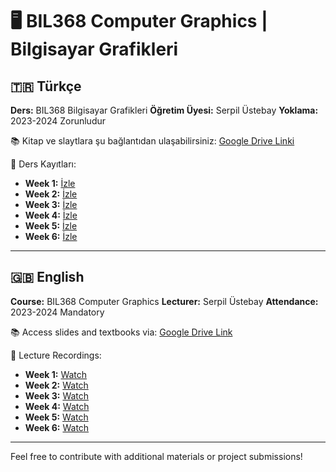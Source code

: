 # 🖥️ BIL368 Computer Graphics | Bilgisayar Grafikleri

## 🇹🇷 Türkçe

**Ders:** BIL368 Bilgisayar Grafikleri
**Öğretim Üyesi:** Serpil Üstebay
**Yoklama:** 2023-2024 Zorunludur

📚 Kitap ve slaytlara şu bağlantıdan ulaşabilirsiniz: [Google Drive Linki](https://drive.google.com/drive/folders/1q0tVP0k5zL5hyEupi9CWHqa8qeFlsuOm?usp=sharing)

🎥 Ders Kayıtları:

* **Week 1:** [İzle](https://medeniyet-edu-tr.zoom.us/rec/share/gmirprZvLi0BUBr79lt1CuBzBlbA9EGL8L_rKQWKmIdXurMY3bqnVoQ_z40nUoXI.-Th6dAbB-rEfe8bm?pwd=Kmu5JSAwhLqjEFNsreS9lLNEg6EulDf3)
* **Week 2:** [İzle](https://medeniyet-edu-tr.zoom.us/rec/share/BP-YbmHkl4be0RHWE1clb-YrTAitxE36tU_VJC5iz8OaE5iVjCGsFRcUZh-PgZU1.GqK9T4FWW27BtuHl?pwd=c3EhNHsSeK5WSss17ZcvHr0zA8SIswkC)
* **Week 3:** [İzle](https://medeniyet-edu-tr.zoom.us/rec/share/stbQlkfwWD5UzdjCW3KI2SS0xR_eESCzEsjLgZkMCFlLkk6izTTtZd1qtUZmnP3_.EgdvErB0H7SBXjB4?pwd=RZRbaeeRCbFhC38XPfSZLy7CICl-ddhg)
* **Week 4:** [İzle](https://medeniyet-edu-tr.zoom.us/rec/share/NStHhyeXZ7oNZaVEesMxn2llGcsqp57ttW4tT2f9ZZQmvyIVOj5RR-VAtettFXns.P-jcc4cxvhY-yZ53?pwd=uNvo52Ug4WEHki92a4Qh_XKa0Ya7gsaP)
* **Week 5:** [İzle](https://medeniyet-edu-tr.zoom.us/rec/share/Tp6n6c7ll8DSXhDJKvhJkJe8Vc-3E9hbVrZ4JursdEjg8h5iZkMpnf-bc4C1ZYxN.63mQnOUVicVs09Ys?pwd=QesNl8WaiK5VSQ_f78ZSBQ4EpxQhIP2c)
* **Week 6:** [İzle](https://medeniyet-edu-tr.zoom.us/rec/share/nKXUaW_EiLOui_vcSMS5_J-4IwQAbUrfHrZ8h5c9vQ5F6xnVebRvOLD2cp1709cO.xzeHg2qJKxNESfuT?pwd=OzXAsAuea1BfWl_NMSFZS9EanCiT7X1Q)

---

## 🇬🇧 English

**Course:** BIL368 Computer Graphics
**Lecturer:** Serpil Üstebay
**Attendance:** 2023-2024 Mandatory

📚 Access slides and textbooks via: [Google Drive Link](https://drive.google.com/drive/folders/1q0tVP0k5zL5hyEupi9CWHqa8qeFlsuOm?usp=sharing)

🎥 Lecture Recordings:

* **Week 1:** [Watch](https://medeniyet-edu-tr.zoom.us/rec/share/gmirprZvLi0BUBr79lt1CuBzBlbA9EGL8L_rKQWKmIdXurMY3bqnVoQ_z40nUoXI.-Th6dAbB-rEfe8bm?pwd=Kmu5JSAwhLqjEFNsreS9lLNEg6EulDf3)
* **Week 2:** [Watch](https://medeniyet-edu-tr.zoom.us/rec/share/BP-YbmHkl4be0RHWE1clb-YrTAitxE36tU_VJC5iz8OaE5iVjCGsFRcUZh-PgZU1.GqK9T4FWW27BtuHl?pwd=c3EhNHsSeK5WSss17ZcvHr0zA8SIswkC)
* **Week 3:** [Watch](https://medeniyet-edu-tr.zoom.us/rec/share/stbQlkfwWD5UzdjCW3KI2SS0xR_eESCzEsjLgZkMCFlLkk6izTTtZd1qtUZmnP3_.EgdvErB0H7SBXjB4?pwd=RZRbaeeRCbFhC38XPfSZLy7CICl-ddhg)
* **Week 4:** [Watch](https://medeniyet-edu-tr.zoom.us/rec/share/NStHhyeXZ7oNZaVEesMxn2llGcsqp57ttW4tT2f9ZZQmvyIVOj5RR-VAtettFXns.P-jcc4cxvhY-yZ53?pwd=uNvo52Ug4WEHki92a4Qh_XKa0Ya7gsaP)
* **Week 5:** [Watch](https://medeniyet-edu-tr.zoom.us/rec/share/Tp6n6c7ll8DSXhDJKvhJkJe8Vc-3E9hbVrZ4JursdEjg8h5iZkMpnf-bc4C1ZYxN.63mQnOUVicVs09Ys?pwd=QesNl8WaiK5VSQ_f78ZSBQ4EpxQhIP2c)
* **Week 6:** [Watch](https://medeniyet-edu-tr.zoom.us/rec/share/nKXUaW_EiLOui_vcSMS5_J-4IwQAbUrfHrZ8h5c9vQ5F6xnVebRvOLD2cp1709cO.xzeHg2qJKxNESfuT?pwd=OzXAsAuea1BfWl_NMSFZS9EanCiT7X1Q)

---

Feel free to contribute with additional materials or project submissions!
